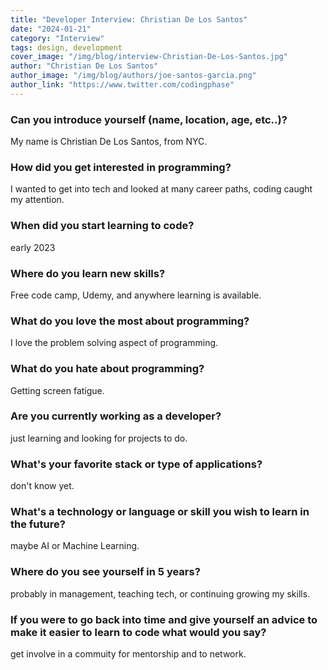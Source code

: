 ```yaml
---
title: "Developer Interview: Christian De Los Santos"
date: "2024-01-21"
category: "Interview"
tags: design, development
cover_image: "/img/blog/interview-Christian-De-Los-Santos.jpg"
author: "Christian De Los Santos"
author_image: "/img/blog/authors/joe-santos-garcia.png"
author_link: "https://www.twitter.com/codingphase"
---
```


### Can you introduce yourself (name, location, age, etc..)?

My name is Christian De Los Santos, from NYC.

### How did you get interested in programming?

I wanted to get into tech and looked at many career paths, coding  caught my attention.

### When did you start learning to code?

early 2023

### Where do you learn new skills?

Free code camp, Udemy, and anywhere learning is available.

### What do you love the most about programming?

I love the problem solving aspect of programming.

### What do you hate about programming?

Getting screen fatigue.

### Are you currently working as a developer?

just learning and looking for projects to do.

### What's your favorite stack or type of applications?

don't know yet.

### What's a technology or language or skill you wish to learn in the future?

maybe AI or Machine Learning.

### Where do you see yourself in 5 years?

probably in management, teaching tech, or continuing growing my skills.

### If you were to go back into time and give yourself an advice to make it easier to learn to code what would you say?

get involve in a commuity for mentorship and to network.
